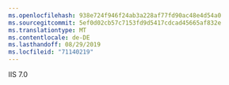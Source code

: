 ```yaml
---
ms.openlocfilehash: 938e724f946f24ab3a228af77fd90ac48e4d54a0
ms.sourcegitcommit: 5ef0d02cb57c7153fd9d5417cdcad45665af832e
ms.translationtype: MT
ms.contentlocale: de-DE
ms.lasthandoff: 08/29/2019
ms.locfileid: "71140219"
---
```

IIS 7.0